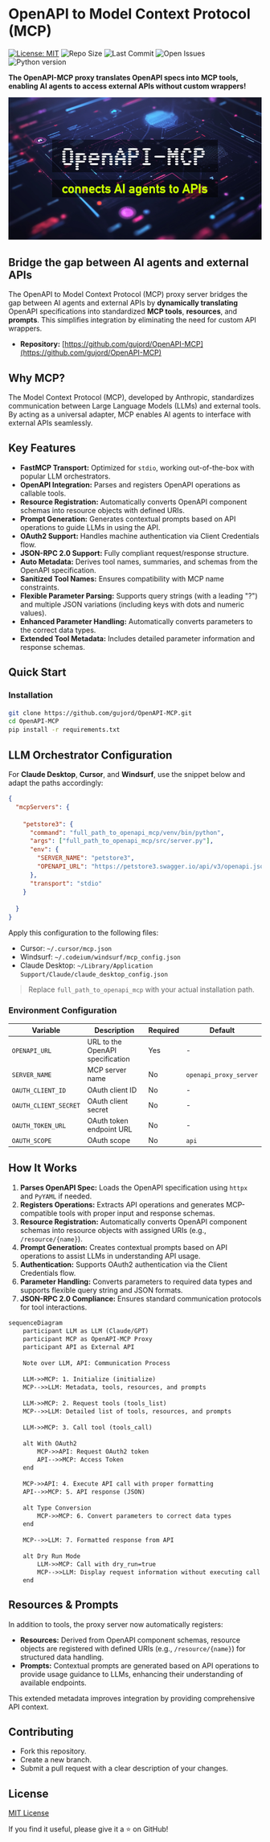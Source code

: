 # OpenAPI to Model Context Protocol (MCP)

[![License: MIT](https://img.shields.io/badge/License-MIT-yellow.svg)](LICENSE)
![Repo Size](https://img.shields.io/github/repo-size/gujord/OpenAPI-MCP)
![Last Commit](https://img.shields.io/github/last-commit/gujord/OpenAPI-MCP)
![Open Issues](https://img.shields.io/github/issues/gujord/OpenAPI-MCP)
![Python version](https://img.shields.io/badge/Python-3.12-blue)


**The OpenAPI-MCP proxy translates OpenAPI specs into MCP tools, enabling AI agents to access external APIs without custom wrappers!**

![OpenAPI-MCP](https://raw.githubusercontent.com/gujord/OpenAPI-MCP/refs/heads/main/img/OpenAPI-MCP.png)

## Bridge the gap between AI agents and external APIs

The OpenAPI to Model Context Protocol (MCP) proxy server bridges the gap between AI agents and external APIs by **dynamically translating** OpenAPI specifications into standardized **MCP tools**, **resources**, and **prompts**. This simplifies integration by eliminating the need for custom API wrappers.

- **Repository:** [https://github.com/gujord/OpenAPI-MCP](https://github.com/gujord/OpenAPI-MCP)

## Why MCP?

The Model Context Protocol (MCP), developed by Anthropic, standardizes communication between Large Language Models (LLMs) and external tools. By acting as a universal adapter, MCP enables AI agents to interface with external APIs seamlessly.

## Key Features

- **FastMCP Transport:** Optimized for `stdio`, working out-of-the-box with popular LLM orchestrators.
- **OpenAPI Integration:** Parses and registers OpenAPI operations as callable tools.
- **Resource Registration:** Automatically converts OpenAPI component schemas into resource objects with defined URIs.
- **Prompt Generation:** Generates contextual prompts based on API operations to guide LLMs in using the API.
- **OAuth2 Support:** Handles machine authentication via Client Credentials flow.
- **JSON-RPC 2.0 Support:** Fully compliant request/response structure.
- **Auto Metadata:** Derives tool names, summaries, and schemas from the OpenAPI specification.
- **Sanitized Tool Names:** Ensures compatibility with MCP name constraints.
- **Flexible Parameter Parsing:** Supports query strings (with a leading "?") and multiple JSON variations (including keys with dots and numeric values).
- **Enhanced Parameter Handling:** Automatically converts parameters to the correct data types.
- **Extended Tool Metadata:** Includes detailed parameter information and response schemas.

## Quick Start

### Installation

```bash
git clone https://github.com/gujord/OpenAPI-MCP.git
cd OpenAPI-MCP
pip install -r requirements.txt
```

## LLM Orchestrator Configuration

For **Claude Desktop**, **Cursor**, and **Windsurf**, use the snippet below and adapt the paths accordingly:

```json
{
  "mcpServers": {

    "petstore3": {
      "command": "full_path_to_openapi_mcp/venv/bin/python",
      "args": ["full_path_to_openapi_mcp/src/server.py"],
      "env": {
        "SERVER_NAME": "petstore3",
        "OPENAPI_URL": "https://petstore3.swagger.io/api/v3/openapi.json"
      },
      "transport": "stdio"
    }

  }
}
```

Apply this configuration to the following files:

- Cursor: `~/.cursor/mcp.json`
- Windsurf: `~/.codeium/windsurf/mcp_config.json`
- Claude Desktop: `~/Library/Application Support/Claude/claude_desktop_config.json`

> Replace `full_path_to_openapi_mcp` with your actual installation path.

### Environment Configuration

| Variable              | Description                          | Required | Default                |
|-----------------------|--------------------------------------|----------|------------------------|
| `OPENAPI_URL`         | URL to the OpenAPI specification     | Yes      | -                      |
| `SERVER_NAME`         | MCP server name                      | No       | `openapi_proxy_server` |
| `OAUTH_CLIENT_ID`     | OAuth client ID                      | No       | -                      |
| `OAUTH_CLIENT_SECRET` | OAuth client secret                  | No       | -                      |
| `OAUTH_TOKEN_URL`     | OAuth token endpoint URL             | No       | -                      |
| `OAUTH_SCOPE`         | OAuth scope                          | No       | `api`                  |

## How It Works

1. **Parses OpenAPI Spec:** Loads the OpenAPI specification using `httpx` and `PyYAML` if needed.
2. **Registers Operations:** Extracts API operations and generates MCP-compatible tools with proper input and response schemas.
3. **Resource Registration:** Automatically converts OpenAPI component schemas into resource objects with assigned URIs (e.g., `/resource/{name}`).
4. **Prompt Generation:** Creates contextual prompts based on API operations to assist LLMs in understanding API usage.
5. **Authentication:** Supports OAuth2 authentication via the Client Credentials flow.
6. **Parameter Handling:** Converts parameters to required data types and supports flexible query string and JSON formats.
7. **JSON-RPC 2.0 Compliance:** Ensures standard communication protocols for tool interactions.

```mermaid
sequenceDiagram
    participant LLM as LLM (Claude/GPT)
    participant MCP as OpenAPI-MCP Proxy
    participant API as External API

    Note over LLM, API: Communication Process

    LLM->>MCP: 1. Initialize (initialize)
    MCP-->>LLM: Metadata, tools, resources, and prompts

    LLM->>MCP: 2. Request tools (tools_list)
    MCP-->>LLM: Detailed list of tools, resources, and prompts

    LLM->>MCP: 3. Call tool (tools_call)

    alt With OAuth2
        MCP->>API: Request OAuth2 token
        API-->>MCP: Access Token
    end

    MCP->>API: 4. Execute API call with proper formatting
    API-->>MCP: 5. API response (JSON)

    alt Type Conversion
        MCP->>MCP: 6. Convert parameters to correct data types
    end

    MCP-->>LLM: 7. Formatted response from API

    alt Dry Run Mode
        LLM->>MCP: Call with dry_run=true
        MCP-->>LLM: Display request information without executing call
    end
```

## Resources & Prompts

In addition to tools, the proxy server now automatically registers:

- **Resources:** Derived from OpenAPI component schemas, resource objects are registered with defined URIs (e.g., `/resource/{name}`) for structured data handling.
- **Prompts:** Contextual prompts are generated based on API operations to provide usage guidance to LLMs, enhancing their understanding of available endpoints.

This extended metadata improves integration by providing comprehensive API context.

## Contributing

- Fork this repository.
- Create a new branch.
- Submit a pull request with a clear description of your changes.

## License

[MIT License](LICENSE)

If you find it useful, please give it a ⭐ on GitHub!
